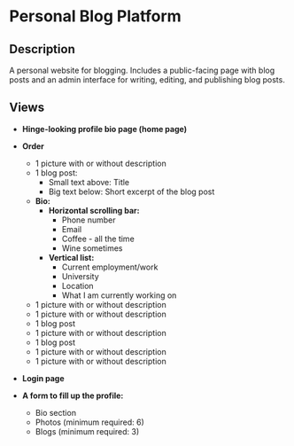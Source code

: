 # Personal Blog Platform

## Description
A personal website for blogging. Includes a public-facing page with blog posts and an admin interface for writing, editing, and publishing blog posts.

## Views
- **Hinge-looking profile bio page (home page)**

- **Order**
  - 1 picture with or without description
  - 1 blog post:
    - Small text above: Title
    - Big text below: Short excerpt of the blog post
  - **Bio:**
    - **Horizontal scrolling bar:**
      - Phone number
      - Email
      - Coffee - all the time
      - Wine sometimes
    - **Vertical list:**
      - Current employment/work
      - University
      - Location
      - What I am currently working on
  - 1 picture with or without description
  - 1 picture with or without description
  - 1 blog post
  - 1 picture with or without description
  - 1 blog post
  - 1 picture with or without description
  - 1 picture with or without description

- **Login page**

- **A form to fill up the profile:**
  - Bio section
  - Photos (minimum required: 6)
  - Blogs (minimum required: 3)
